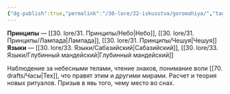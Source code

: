 ```yaml
---
{"dg-publish":true,"permalink":"/30-lore/32-iskusstva/goromahiya/","tags":["незримое/искусство"]}
---
```


**Принципы** — [[30. lore/31. Принципы/Небо\|Небо]], [[30. lore/31. Принципы/Лампада\|Лампада]], [[30. lore/31. Принципы/Чешуя\|Чешуя]]
**Языки** — [[30. lore/33. Языки/Сабазийский\|Сабазийский]], [[30. lore/33. Языки/Глубинный мандейский\|Глубинный мандейский]]

Наблюдение за небесными телами, чтение знаков, понимание воли [[70. drafts/Часы\|Тех]], что правят этим и другими мирами. Расчет и теория новых ритуалов. Призыв в явь того, чему место во снах. 